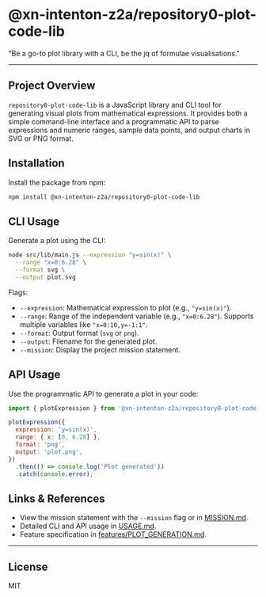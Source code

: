 # @xn-intenton-z2a/repository0-plot-code-lib

"Be a go-to plot library with a CLI, be the jq of formulae visualisations."

---

## Project Overview

`repository0-plot-code-lib` is a JavaScript library and CLI tool for generating visual plots from mathematical expressions. It provides both a simple command-line interface and a programmatic API to parse expressions and numeric ranges, sample data points, and output charts in SVG or PNG format.

## Installation

Install the package from npm:

```bash
npm install @xn-intenton-z2a/repository0-plot-code-lib
```

## CLI Usage

Generate a plot using the CLI:

```bash
node src/lib/main.js --expression "y=sin(x)" \
  --range "x=0:6.28" \
  --format svg \
  --output plot.svg
```

Flags:

- `--expression`: Mathematical expression to plot (e.g., `"y=sin(x)"`).
- `--range`: Range of the independent variable (e.g., `"x=0:6.28"`). Supports multiple variables like `"x=0:10,y=-1:1"`.
- `--format`: Output format (`svg` or `png`).
- `--output`: Filename for the generated plot.
- `--mission`: Display the project mission statement.

## API Usage

Use the programmatic API to generate a plot in your code:

```js
import { plotExpression } from '@xn-intenton-z2a/repository0-plot-code-lib';

plotExpression({
  expression: 'y=sin(x)',
  range: { x: [0, 6.28] },
  format: 'png',
  output: 'plot.png',
})
  .then(() => console.log('Plot generated'))
  .catch(console.error);
```

## Links & References

- View the mission statement with the `--mission` flag or in [MISSION.md](MISSION.md).
- Detailed CLI and API usage in [USAGE.md](USAGE.md).
- Feature specification in [features/PLOT_GENERATION.md](features/PLOT_GENERATION.md).

---

## License

MIT
